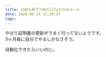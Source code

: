 ```yaml
---
title: 以前も来てたNetlifyからのメール
date: 2020-06-14 11:28:23
tags:
---
```

やはり証明書の更新がうまく行ってないようです。  
3ヶ月毎に自分でやるしかなさそう。

自動化できたらいいのに。
